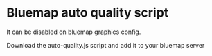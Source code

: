 # Bluemap auto quality script
It can be disabled on bluemap graphics config.

Download the auto-quality.js script and add it to your bluemap server
